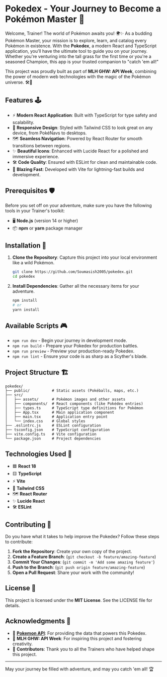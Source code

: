 # Pokedex - Your Journey to Become a Pokémon Master 🌟

Welcome, Trainer! The world of Pokémon awaits you! 🌍✨ As a budding Pokémon Master, your mission is to explore, learn, and catalog every Pokémon in existence. With the **Pokedex**, a modern React and TypeScript application, you’ll have the ultimate tool to guide you on your journey. Whether you're venturing into the tall grass for the first time or you're a seasoned Champion, this app is your trusted companion to "catch 'em all!"

This project was proudly built as part of **MLH GHW: API Week**, combining the power of modern web technologies with the magic of the Pokémon universe. 🛠️🎉

## Features 🕹️

- ⚡ **Modern React Application**: Built with TypeScript for type safety and scalability.
- 🎨 **Responsive Design**: Styled with Tailwind CSS to look great on any device, from PokéNavs to desktops.
- 🗺️ **Seamless Navigation**: Powered by React Router for smooth transitions between regions.
- ✨ **Beautiful Icons**: Enhanced with Lucide React for a polished and immersive experience.
- 🛠️ **Code Quality**: Ensured with ESLint for clean and maintainable code.
- 🚀 **Blazing Fast**: Developed with Vite for lightning-fast builds and development.

## Prerequisites 🛡️

Before you set off on your adventure, make sure you have the following tools in your Trainer's toolkit:

- 🖥️ **Node.js** (version 14 or higher)
- 📦 **npm** or **yarn** package manager

## Installation 🧰

1. **Clone the Repository**: Capture this project into your local environment like a wild Pokémon.
   ```bash
   git clone https://github.com/Soumasish2005/pokedex.git
   cd pokedex
   ```

2. **Install Dependencies**: Gather all the necessary items for your adventure.
   ```bash
   npm install
   # or
   yarn install
   ```

## Available Scripts 🎮

- `npm run dev` - Begin your journey in development mode.
- `npm run build` - Prepare your Pokedex for production battles.
- `npm run preview` - Preview your production-ready Pokedex.
- `npm run lint` - Ensure your code is as sharp as a Scyther's blade.

## Project Structure 🏗️

```
pokedex/
├── public/          # Static assets (Pokéballs, maps, etc.)
├── src/
│   ├── assets/      # Pokémon images and other assets
│   ├── components/  # React components (like Pokédex entries)
│   ├── types.ts     # TypeScript type definitions for Pokémon
│   ├── App.tsx      # Main application component
│   ├── main.tsx     # Application entry point
│   └── index.css    # Global styles
├── .eslintrc.js     # ESLint configuration
├── tsconfig.json    # TypeScript configuration
├── vite.config.ts   # Vite configuration
└── package.json     # Project dependencies
```

## Technologies Used 🔧

- 🟦 **React 18**
- 🟨 **TypeScript**
- ⚡ **Vite**
- 🎨 **Tailwind CSS**
- 🗺️ **React Router**
- ✨ **Lucide React**
- 🛠️ **ESLint**

## Contributing 🤝

Do you have what it takes to help improve the Pokedex? Follow these steps to contribute:

1. **Fork the Repository**: Create your own copy of the project.
2. **Create a Feature Branch**: (`git checkout -b feature/amazing-feature`)
3. **Commit Your Changes**: (`git commit -m 'Add some amazing feature'`)
4. **Push to the Branch**: (`git push origin feature/amazing-feature`)
5. **Open a Pull Request**: Share your work with the community!

## License 📜

This project is licensed under the **MIT License**. See the LICENSE file for details.

## Acknowledgments 🎉

- 🐾 **[Pokemon API](https://pokeapi.co/)**: For providing the data that powers this Pokedex.
- 🌟 **MLH GHW: API Week**: For inspiring this project and fostering creativity.
- 🌟 **Contributors**: Thank you to all the Trainers who have helped shape this project.

---

May your journey be filled with adventure, and may you catch 'em all! 🏆